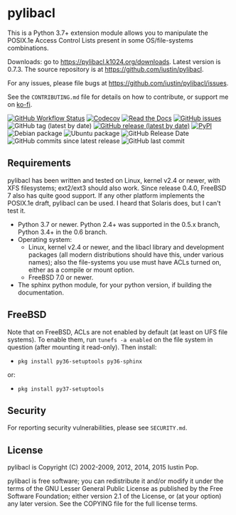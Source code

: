 # pylibacl

This is a Python 3.7+ extension module allows you to manipulate the
POSIX.1e Access Control Lists present in some OS/file-systems
combinations.

Downloads: go to <https://pylibacl.k1024.org/downloads>. Latest
version is 0.7.3. The source repository is at
<https://github.com/iustin/pylibacl>.

For any issues, please file bugs at
<https://github.com/iustin/pylibacl/issues>.

See the `CONTRIBUTING.md` file for details on how to contribute, or
support me on [ko-fi](https://ko-fi.com/iustin).

[![GitHub Workflow Status](https://img.shields.io/github/actions/workflow/status/iustin/pylibacl/ci.yml?branch=main)](https://github.com/iustin/pylibacl/actions/workflows/ci.yml)
[![Codecov](https://img.shields.io/codecov/c/github/iustin/pylibacl)](https://codecov.io/gh/iustin/pylibacl)
[![Read the Docs](https://img.shields.io/readthedocs/pylibacl)](http://pylibacl.readthedocs.io/en/latest/?badge=latest)
[![GitHub issues](https://img.shields.io/github/issues/iustin/pylibacl)](https://github.com/iustin/pylibacl/issues)
![GitHub tag (latest by date)](https://img.shields.io/github/v/tag/iustin/pylibacl)
[![GitHub release (latest by date)](https://img.shields.io/github/v/release/iustin/pylibacl)](https://github.com/iustin/pylibacl/releases)
[![PyPI](https://img.shields.io/pypi/v/pylibacl)](https://pypi.org/project/pylibacl/)
![Debian package](https://img.shields.io/debian/v/python-pylibacl)
![Ubuntu package](https://img.shields.io/ubuntu/v/python-pylibacl)
![GitHub Release Date](https://img.shields.io/github/release-date/iustin/pylibacl)
![GitHub commits since latest release](https://img.shields.io/github/commits-since/iustin/pylibacl/latest)
![GitHub last commit](https://img.shields.io/github/last-commit/iustin/pylibacl)

## Requirements

pylibacl has been written and tested on Linux, kernel v2.4 or newer,
with XFS filesystems; ext2/ext3 should also work. Since release 0.4.0,
FreeBSD 7 also has quite good support. If any other platform
implements the POSIX.1e draft, pylibacl can be used. I heard that
Solaris does, but I can't test it.

- Python 3.7 or newer. Python 2.4+ was supported in the 0.5.x branch,
  Python 3.4+ in the 0.6 branch.
- Operating system:
  - Linux, kernel v2.4 or newer, and the libacl library and
      development packages (all modern distributions should have this,
      under various names); also the file-systems you use must have
      ACLs turned on, either as a compile or mount option.
  - FreeBSD 7.0 or newer.
- The sphinx python module, for your python version, if building the
  documentation.

## FreeBSD

Note that on FreeBSD, ACLs are not enabled by default (at least on UFS
file systems). To enable them, run `tunefs -a enabled` on the file
system in question (after mounting it read-only). Then install:

- `pkg install py36-setuptools py36-sphinx`

or:

- `pkg install py37-setuptools`

## Security

For reporting security vulnerabilities, please see `SECURITY.md`.

## License

pylibacl is Copyright (C) 2002-2009, 2012, 2014, 2015 Iustin Pop.

pylibacl is free software; you can redistribute it and/or modify it under the
terms of the GNU Lesser General Public License as published by the Free
Software Foundation; either version 2.1 of the License, or (at your option) any
later version. See the COPYING file for the full license terms.
